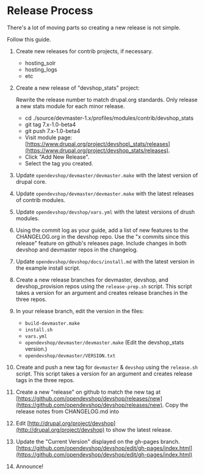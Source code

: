 # Release Process

There's a lot of moving parts so creating a new release is not simple.

Follow this guide.

1. Create new releases for contrib projects, if necessary.
   * hosting\_solr
   * hosting\_logs
   * etc
2. Create a new release of "devshop\_stats" project:

   Rewrite the release number to match drupal.org standards. Only release a new stats module for each minor release.

   * cd ./source/devmaster-1.x/profiles/modules/contrib/devshop\_stats
   * git tag 7.x-1.0-beta4
   * git push 7.x-1.0-beta4
   * Visit module page: [https://www.drupal.org/project/devshop\_stats/releases](https://www.drupal.org/project/devshop_stats/releases).
   * Click "Add New Release".
   * Select the tag you created.

3. Update `opendevshop/devmaster/devmaster.make` with the latest version of drupal core.
4. Update `opendevshop/devmaster/devmaster.make` with the latest releases of contrib modules.
5. Update `opendevshop/devshop/vars.yml` with the latest versions of drush modules.
6. Using the commit log as your guide, add a list of new features to the CHANGELOG.org in the devshop repo.  Use the "x commits since this release" feature on github's releases page.  Include changes in both devshop and devmaster repos in the changelog.
7. Update `opendevshop/devshop/docs/install.md` with the latest version in the example install script.
8. Create a new release branches for devmaster, devshop, and devshop\_provision repos using the `release-prep.sh` script. This script takes a version for an argument and creates release branches in the three repos.
9. In your release branch, edit the version in the files:
   * `build-devmaster.make`
   * `install.sh`
   * `vars.yml`
   * `opendevshop/devmaster/devmaster.make` \(Edit the devshop\_stats version.\)
   * `opendevshop/devmaster/VERSION.txt`
10. Create and push a new tag for `devmaster` & `devshop` using the `release.sh` script.  This script takes a version for an argument and creates release tags in the three repos.
11. Create a new "release" on github to match the new tag at [https://github.com/opendevshop/devshop/releases/new](https://github.com/opendevshop/devshop/releases/new).  Copy the release notes from CHANGELOG.md into 
12. Edit [http://drupal.org/project/devshop](http://drupal.org/project/devshop) to show the latest release.
13. Update the "Current Version" displayed on the gh-pages branch. [https://github.com/opendevshop/devshop/edit/gh-pages/index.html](https://github.com/opendevshop/devshop/edit/gh-pages/index.html) 
14. Announce!

